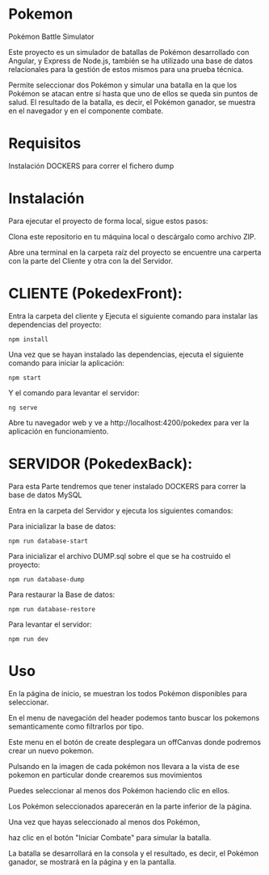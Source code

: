 # Pokemon

Pokémon Battle Simulator

Este proyecto es un simulador de batallas de Pokémon desarrollado con Angular, y Express de Node.js, también se ha utilizado una base de datos relacionales para la gestión de estos mismos para una prueba técnica. 

Permite seleccionar dos Pokémon y simular una batalla en la que los Pokémon se atacan entre sí hasta que uno de ellos se queda sin puntos de salud. 
El resultado de la batalla, es decir, el Pokémon ganador, se muestra en el navegador y en el componente combate.

# Requisitos

Instalación DOCKERS para correr el fichero dump

# Instalación

Para ejecutar el proyecto de forma local, sigue estos pasos:

Clona este repositorio en tu máquina local o descárgalo como archivo ZIP.

Abre una terminal en la carpeta raíz del proyecto se encuentre una carperta con la parte del Cliente y otra con la del Servidor.

# CLIENTE (PokedexFront):

Entra la carpeta del cliente y Ejecuta el siguiente comando para instalar las dependencias del proyecto:

```
npm install
```

Una vez que se hayan instalado las dependencias, ejecuta el siguiente comando para iniciar la aplicación:

```
npm start
```
Y el comando para levantar el servidor:

```
ng serve
```
 
Abre tu navegador web y ve a http://localhost:4200/pokedex para ver la aplicación en funcionamiento.

# SERVIDOR (PokedexBack):

Para esta Parte tendremos que tener instalado DOCKERS para correr la base de datos MySQL

Entra en la carpeta del Servidor y ejecuta los siguientes comandos:

Para inicializar la base de datos:

```
npm run database-start
```
Para inicializar el archivo DUMP.sql sobre el que se ha costruido el proyecto:

```
npm run database-dump
```

Para restaurar la Base de datos:

```
npm run database-restore
```

Para levantar el servidor:

```
npm run dev
```

# Uso

En la página de inicio, se muestran los todos Pokémon disponibles para seleccionar.

En el menu de navegación del header podemos tanto buscar los pokemons semanticamente como filtrarlos por tipo.

Este menu en el botón de create desplegara un offCanvas donde podremos crear un nuevo pokemon.

Pulsando en la imagen de cada pokémon nos llevara a la vista de ese pokemon en particular donde crearemos sus movimientos

Puedes seleccionar al menos dos Pokémon haciendo clic en ellos. 

Los Pokémon seleccionados aparecerán en la parte inferior de la página.

Una vez que hayas seleccionado al menos dos Pokémon, 

haz clic en el botón "Iniciar Combate" para simular la batalla.

La batalla se desarrollará en la consola y el resultado, es decir, el Pokémon ganador, se mostrará en la página y en la pantalla.







